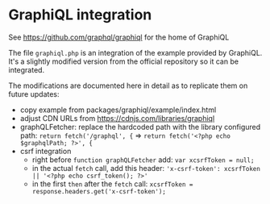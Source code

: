# GraphiQL integration

See https://github.com/graphql/graphiql for the home of GraphiQL

The file `graphiql.php` is an integration of the example provided by GraphiQL. It's a slightly modified version from the official repository so it can be integrated.

The modifications are documented here in detail as to replicate them on future updates:

- copy example from packages/graphiql/example/index.html
- adjust CDN URLs from https://cdnjs.com/libraries/graphiql
- graphQLFetcher: replace the hardcoded path with the library configured path:
  `return fetch('/graphql', {` => `return fetch('<?php echo $graphqlPath; ?>', {`
- csrf integration
  - right before `function graphQLFetcher` add: `var xcsrfToken = null;`
  - in the actual `fetch` call, add this header: `'x-csrf-token': xcsrfToken || '<?php echo csrf_token(); ?>'`
  - in the first `then` after the `fetch` call: `xcsrfToken = response.headers.get('x-csrf-token');`
